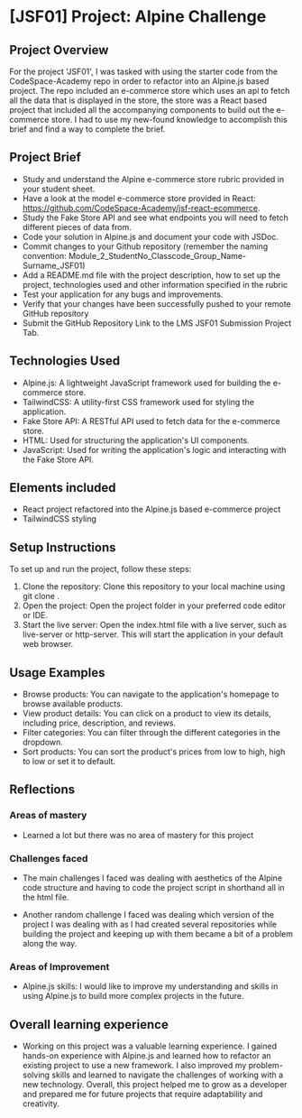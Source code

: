 # [JSF01] Project: Alpine Challenge

## Project Overview

For the project 'JSF01', I was tasked with using the starter code from the CodeSpace-Academy repo in order to refactor into an Alpine.js based project. The repo included an e-commerce store which uses an api to fetch all the data that is displayed in the store, the store was a React based project that included all the accompanying components to build out the e-commerce store. I had to use my new-found knowledge to accomplish this brief and find a way to complete the brief.

## Project Brief

- Study and understand the Alpine e-commerce store rubric provided in your student sheet.
- Have a look at the model e-commerce store provided in React: https://github.com/CodeSpace-Academy/jsf-react-ecommerce.
- Study the Fake Store API and see what endpoints you will need to fetch different pieces of data from.
- Code your solution in Alpine.js and document your code with JSDoc.
- Commit changes to your Github repository (remember the naming convention: Module_2_StudentNo_Classcode_Group_Name-Surname_JSF01)
- Add a README.md file with the project description, how to set up the project, technologies used and other information specified in the rubric
- Test your application for any bugs and improvements.
- Verify that your changes have been successfully pushed to your remote GitHub repository
- Submit the GitHub Repository Link to the LMS JSF01 Submission Project Tab.

## Technologies Used

- Alpine.js: A lightweight JavaScript framework used for building the e-commerce store.
- TailwindCSS: A utility-first CSS framework used for styling the application.
- Fake Store API: A RESTful API used to fetch data for the e-commerce store.
- HTML: Used for structuring the application's UI components.
- JavaScript: Used for writing the application's logic and interacting with the Fake Store API.

## Elements included

- React project refactored into the Alpine.js based e-commerce project
- TailwindCSS styling

## Setup Instructions

To set up and run the project, follow these steps:

1. Clone the repository: Clone this repository to your local machine using git clone <repository-url>.
2. Open the project: Open the project folder in your preferred code editor or IDE.
3. Start the live server: Open the index.html file with a live server, such as live-server or http-server. This will start the application in your default web browser.

## Usage Examples

- Browse products: You can navigate to the application's homepage to browse available products.
- View product details: You can click on a product to view its details, including price, description, and reviews.
- Filter categories: You can filter through the different categories in the dropdown.
- Sort products: You can sort the product's prices from low to high, high to low or set it to default.

## Reflections

### Areas of mastery

- Learned a lot but there was no area of mastery for this project

### Challenges faced

- The main challenges I faced was dealing with aesthetics of the Alpine code structure and having to code the project script in shorthand all in the html file.

- Another random challenge I faced was dealing which version of the project I was dealing with as I had created several repositories while building the project and keeping up with them became a bit of a problem along the way.

### Areas of Improvement

- Alpine.js skills: I would like to improve my understanding and skills in using Alpine.js to build more complex projects in the future.

## Overall learning experience

- Working on this project was a valuable learning experience. I gained hands-on experience with Alpine.js and learned how to refactor an existing project to use a new framework. I also improved my problem-solving skills and learned to navigate the challenges of working with a new technology. Overall, this project helped me to grow as a developer and prepared me for future projects that require adaptability and creativity.
